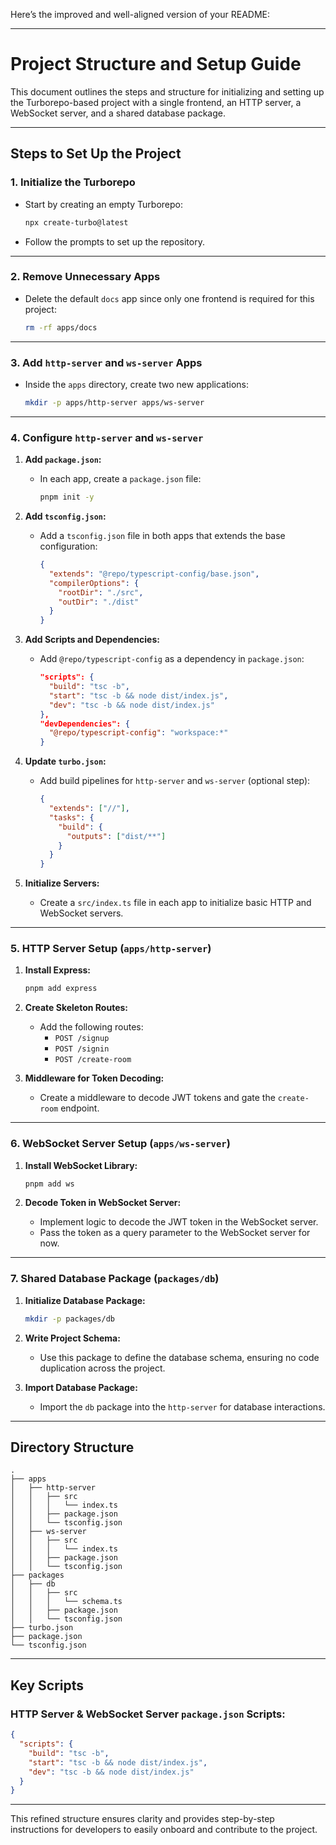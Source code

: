 Here’s the improved and well-aligned version of your README:

---

# Project Structure and Setup Guide

This document outlines the steps and structure for initializing and setting up the Turborepo-based project with a single frontend, an HTTP server, a WebSocket server, and a shared database package.

---

## **Steps to Set Up the Project**

### **1. Initialize the Turborepo**
- Start by creating an empty Turborepo:
  ```bash
  npx create-turbo@latest
  ```
- Follow the prompts to set up the repository.

---

### **2. Remove Unnecessary Apps**
- Delete the default `docs` app since only one frontend is required for this project:
  ```bash
  rm -rf apps/docs
  ```

---

### **3. Add `http-server` and `ws-server` Apps**
- Inside the `apps` directory, create two new applications:
  ```bash
  mkdir -p apps/http-server apps/ws-server
  ```

---

### **4. Configure `http-server` and `ws-server`**

1. **Add `package.json`:**
   - In each app, create a `package.json` file:
     ```bash
     pnpm init -y
     ```

2. **Add `tsconfig.json`:**
   - Add a `tsconfig.json` file in both apps that extends the base configuration:
     ```json
     {
       "extends": "@repo/typescript-config/base.json",
       "compilerOptions": {
         "rootDir": "./src",
         "outDir": "./dist"
       }
     }
     ```

3. **Add Scripts and Dependencies:**
   - Add `@repo/typescript-config` as a dependency in `package.json`:
     ```json
     "scripts": {
       "build": "tsc -b",
       "start": "tsc -b && node dist/index.js",
       "dev": "tsc -b && node dist/index.js"
     },
     "devDependencies": {
       "@repo/typescript-config": "workspace:*"
     }
     ```

4. **Update `turbo.json`:**
   - Add build pipelines for `http-server` and `ws-server` (optional step):
     ```json
     {
       "extends": ["//"],
       "tasks": {
         "build": {
           "outputs": ["dist/**"]
         }
       }
     }
     ```

5. **Initialize Servers:**
   - Create a `src/index.ts` file in each app to initialize basic HTTP and WebSocket servers.

---

### **5. HTTP Server Setup (`apps/http-server`)**

1. **Install Express:**
   ```bash
   pnpm add express
   ```

2. **Create Skeleton Routes:**
   - Add the following routes:
     - `POST /signup`
     - `POST /signin`
     - `POST /create-room`

3. **Middleware for Token Decoding:**
   - Create a middleware to decode JWT tokens and gate the `create-room` endpoint.

---

### **6. WebSocket Server Setup (`apps/ws-server`)**

1. **Install WebSocket Library:**
   ```bash
   pnpm add ws
   ```

2. **Decode Token in WebSocket Server:**
   - Implement logic to decode the JWT token in the WebSocket server.
   - Pass the token as a query parameter to the WebSocket server for now.

---

### **7. Shared Database Package (`packages/db`)**

1. **Initialize Database Package:**
   ```bash
   mkdir -p packages/db
   ```

2. **Write Project Schema:**
   - Use this package to define the database schema, ensuring no code duplication across the project.

3. **Import Database Package:**
   - Import the `db` package into the `http-server` for database interactions.

---

## **Directory Structure**

```plaintext
.
├── apps
│   ├── http-server
│   │   ├── src
│   │   │   └── index.ts
│   │   ├── package.json
│   │   └── tsconfig.json
│   ├── ws-server
│   │   ├── src
│   │   │   └── index.ts
│   │   ├── package.json
│   │   └── tsconfig.json
├── packages
│   ├── db
│   │   ├── src
│   │   │   └── schema.ts
│   │   ├── package.json
│   │   └── tsconfig.json
├── turbo.json
├── package.json
└── tsconfig.json
```

---

## **Key Scripts**

### HTTP Server & WebSocket Server `package.json` Scripts:
```json
{
  "scripts": {
    "build": "tsc -b",
    "start": "tsc -b && node dist/index.js",
    "dev": "tsc -b && node dist/index.js"
  }
}
```

---

This refined structure ensures clarity and provides step-by-step instructions for developers to easily onboard and contribute to the project.